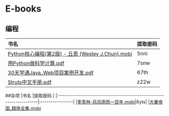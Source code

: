 # E-books

## 编程

|书名                                                                 |提取密码        |
|:--------------------------------------------------------------------|:----------------|
|[Python核心编程(第2版) - 丘恩 (Wesley J.Chun).mobi](http://pan.baidu.com/s/1jIq7aHg)|5nni|
|[用Python做科学计算.pdf](http://pan.baidu.com/s/1nuUMmgh)|7snw|
|[30天学通Java_Web项目案例开发.pdf](http://pan.baidu.com/s/1eS0iAeY)  |67th|
|[Struts中文手册.pdf](http://pan.baidu.com/s/1i5JFso9)                |z22w|


##杂项
|书名                                                                 |提取密码        |
|:--------------------------------------------------------------------|:----------------|
|[季羡林-风风雨雨一百年.mobi](http://pan.baidu.com/s/1pLqwQgV)|6yts|
|[大秦帝国_精排全集.mobi](http://pan.baidu.com/s/1pLIhiaR)
